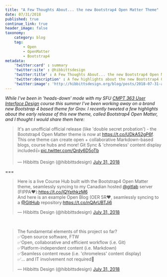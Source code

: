 ```yaml
---
title: "A Few Thoughts About... the new Bootstrap4 Open Matter Theme"
date: 07/31/2018
published: true
continue_link: true
header_image: false
taxonomy:
    category: blog
    tag:
        - Open
        - OpenMatter
        - Bootstrap4
metadata:
    'twitter:card' : summary
    'twitter:site' : @hibbittsdesign
    'twitter:title' : A Few Thoughts About... the new Bootstrap4 Open Matter theme
    'twitter:description' : A few highlights about the new Bootstrap4 Open Matter theme.
    'twitter:image': 'http://hibbittsdesign.org/blog/posts/2018-07-31-a-few-thoughts-about-the-new-bootstrap4-open-matter-theme/screenshot.jpg'
---
```


_While I've been in 'heads-down' mode with my SFU [CMPT 363 User Interface Design](http://paulhibbitts.net/cmpt-363-182/) course this summer I've been working away on a brand new Bootstrap 4 based theme for Grav. I recently tweeted a few highlights about the early release of this new theme, called Bootstrap4 Open Matter, and I thought I would share them here:_

<blockquote class="twitter-tweet" data-lang="en"><p lang="en" dir="ltr">It&#39;s an unofficial official release (like &#39;double secret probation&#39;) - the Bootstrap4 Open Matter theme is now at <a href="https://t.co/UDkA52gP6f">https://t.co/UDkA52gP6f</a>. This one theme can create open + collaborative Markdown-based blogs, course hubs and more! Git Sync &amp; &#39;chromeless&#39; content display included👍 <a href="https://t.co/Qrdy6D5oTb">pic.twitter.com/Qrdy6D5oTb</a></p>&mdash; Hibbitts Design (@hibbittsdesign) <a href="https://twitter.com/hibbittsdesign/status/1024337460698931200?ref_src=twsrc%5Etfw">July 31, 2018</a></blockquote>
<script async src="https://platform.twitter.com/widgets.js" charset="utf-8"></script>

===

<blockquote class="twitter-tweet" data-conversation="none" data-lang="en"><p lang="en" dir="ltr">Here is a live Course Hub built with the Bootstrap4 Open Matter theme, seamlessly syncing to my Canadian hosted <a href="https://twitter.com/gitlab?ref_src=twsrc%5Etfw">@gitlab</a> server (FIPPA❤️):<a href="https://t.co/lQYpthkzM6">https://t.co/lQYpthkzM6</a><br>And here is an example Open Blog (OER 5R❤️, seamlessly syncing to a <a href="https://twitter.com/github?ref_src=twsrc%5Etfw">@GitHub</a> repository:<a href="https://t.co/nQArUBTJi6">https://t.co/nQArUBTJi6</a></p>&mdash; Hibbitts Design (@hibbittsdesign) <a href="https://twitter.com/hibbittsdesign/status/1024339046888235008?ref_src=twsrc%5Etfw">July 31, 2018</a></blockquote>
<script async src="https://platform.twitter.com/widgets.js" charset="utf-8"></script>

<br>

<blockquote class="twitter-tweet" data-conversation="none" data-lang="en"><p lang="en" dir="ltr">The fundamental elements of this project so far?<br>✅Open source software, FTW<br>✅Open, collaborative and efficient workflow (i.e. Git)<br>✅Platform-independent content (i.e. Markdown)<br>✅Seamless content reuse (i.e. &#39;chromeless&#39; content display)<br>✅... and IT involvement not required🙌</p>&mdash; Hibbitts Design (@hibbittsdesign) <a href="https://twitter.com/hibbittsdesign/status/1024346214966288389?ref_src=twsrc%5Etfw">July 31, 2018</a></blockquote>
<script async src="https://platform.twitter.com/widgets.js" charset="utf-8"></script>

